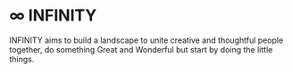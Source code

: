 # ∞ INFINITY 

INFINITY aims to build a landscape to unite creative and thoughtful people together, do something Great and Wonderful but start by doing the little things.

